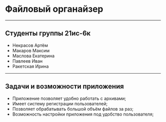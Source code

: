 # Файловый органайзер
-----
## Студенты группы 21ис-6к
* Некрасов Артём
* Макаров Максим
* Маслова Екатерина
* Павлеев Иван
* Ракетская Ирина
-----
## Задачи и возможности приложения

* Приложение позволяет удобно работать с архивами;
* Имеет систему регистрации пользователей;
* Позволяет обрабатывать большой объём файлов за раз;
* Возможность настройки приложения под удобство пользователя;